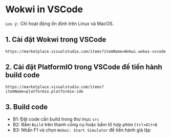 # Wokwi in VSCode
`Lưu ý:` Chỉ hoạt động ổn định trên Linux và MacOS.
## 1. Cài đặt Wokwi trong VSCode
```
https://marketplace.visualstudio.com/items?itemName=Wokwi.wokwi-vscode
```
## 2. Cài đặt PlatformIO trong VSCode để tiến hành build code
```
https://marketplace.visualstudio.com/items?itemName=platformio.platformio-ide
```

## 3. Build code
- B1: Đặt code cần build trong thư mục `src`
- B2: Bấm `Build` trên thanh công cụ hoặc bấm tổ hợp phím `Ctrl+Alt+B`
- B3: Nhấn F1 và chọn `Wokwi: Start Simulator` để tiến hành giả lập
